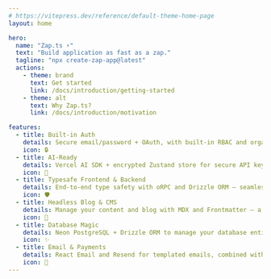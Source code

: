 ```yaml
---
# https://vitepress.dev/reference/default-theme-home-page
layout: home

hero:
  name: "Zap.ts ⚡️"
  text: "Build application as fast as a zap."
  tagline: "npx create-zap-app@latest"
  actions:
    - theme: brand
      text: Get started
      link: /docs/introduction/getting-started
    - theme: alt
      text: Why Zap.ts?
      link: /docs/introduction/motivation

features:
  - title: Built-in Auth
    details: Secure email/password + OAuth, with built-in RBAC and organization management — powered by Better Auth.
    icon: 🔒
  - title: AI-Ready
    details: Vercel AI SDK + encrypted Zustand store for secure API key and provider config management.
    icon: 🤖
  - title: Typesafe Frontend & Backend
    details: End-to-end type safety with oRPC and Drizzle ORM — seamlessly handling business logic from frontend to backend.
    icon: 🛡️
  - title: Headless Blog & CMS
    details: Manage your content and blog with MDX and Frontmatter — a fully customizable, self-hosted CMS with a code-first approach.
    icon: 📝
  - title: Database Magic
    details: Neon PostgreSQL + Drizzle ORM to manage your database entirely from your code in an efficient way.
    icon: ✨
  - title: Email & Payments
    details: React Email and Resend for templated emails, combined with Polar.sh for seamless, fast payments.
    icon: 💸
---
```

